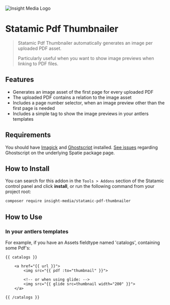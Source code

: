<br>
<picture>
  <source media="(prefers-color-scheme: dark)" srcset="https://insight-media.be/images/gh/logo-dark.svg">
  <img alt="Insight Media Logo" src="https://insight-media.be/images/gh/logo-light.svg">
</picture>

# Statamic Pdf Thumbnailer

> Statamic Pdf Thumbnailer automatically generates an image per uploaded PDF asset.
> 
> Particularly useful when you want to show image previews when linking to PDF files.

## Features

- Generates an image asset of the first page for every uploaded PDF
- The uploaded PDF contains a relation to the image asset
- Includes a page number selector, when an image preview other than the first page is needed
- Includes a simple tag to show the image previews in your antlers templates

## Requirements

You should have [Imagick](https://www.php.net/manual/en/book.imagick.php) and [Ghostscript](https://www.ghostscript.com) installed. [See issues](https://github.com/spatie/pdf-to-image#issues-regarding-ghostscript) regarding Ghostscript on the underlying Spatie package page.

## How to Install

You can search for this addon in the `Tools > Addons` section of the Statamic control panel and click **install**, or run the following command from your project root:

``` bash
composer require insight-media/statamic-pdf-thumbnailer
```

## How to Use

### In your antlers templates

For example, if you have an Assets fieldtype named 'catalogs', containing some Pdf's:

``` antlers
{{ catalogs }}

    <a href="{{ url }}">
        <img src="{{ pdf :to="thumbnail" }}">
        
        <!-- or when using glide: -->
        <img src="{{ glide src=thumbnail width="200" }}">
    </a>

{{ /catalogs }}
```
